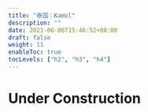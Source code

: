```yaml
---
title: "泰国｜Kamol"
description: ""
date: 2021-06-06T15:46:52+08:00
draft: false
weight: 11
enableToc: true
tocLevels: ["h2", "h3", "h4"]
---
```

# Under Construction
